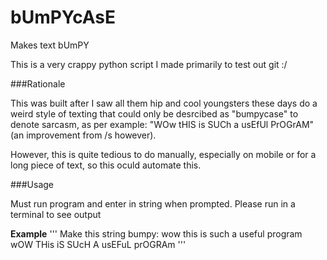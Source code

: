 # bUmPYcAsE
Makes text bUmPY

This is a very crappy python script I made primarily to test out git :/

###Rationale

This was built after I saw all them hip and cool youngsters these days do a weird style of texting that could only be desrcibed as "bumpycase" to denote sarcasm, as per example: "WOw tHIS is SUCh a usEfUl PrOGrAM" (an improvement from /s however).

However, this is quite tedious to do manually, especially on mobile or for a long piece of text, so this oculd automate this.

###Usage

Must run program and enter in string when prompted. Please run in a terminal to see output

**Example**
'''
Make this string bumpy: wow this is such a useful program
wOW THis iS SUcH A usEFuL prOGRAm
'''
